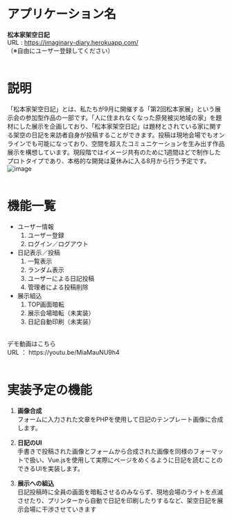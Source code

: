 # アプリケーション名
**松本家架空日記**  
URL : https://imaginary-diary.herokuapp.com/
<br>
（※自由にユーザー登録してください）
<br>
<br>

# 説明
「松本家架空日記」とは、私たちが9月に開催する「第2回松本家展」という展示会の参加型作品の一部です。「人に住まれなくなった原発被災地域の家」を題材にした展示を企画しており、「松本家架空日記」は題材とされている家に関する架空の日記を来訪者自身が投稿することができます。投稿は現地会場でもオンラインでも可能になっており、空間を超えたコミュニケーションを生み出す作品展示を構想しています。現段階ではイメージ共有のために1週間ほどで制作したプロトタイプであり、本格的な開発は夏休みに入る8月から行う予定です。
![image](https://user-images.githubusercontent.com/77391181/181203308-df7ccd6b-28ba-4c51-afb8-219c44b1da28.png)
<br>
<br>

# 機能一覧
- ユーザー情報
    1. ユーザー登録
    2. ログイン／ログアウト
- 日記表示／投稿
    1. 一覧表示
    2. ランダム表示
    3. ユーザーによる日記投稿
    4. 管理者による投稿削除
- 展示組込
    1. TOP画面暗転
    2. 展示会場暗転（未実装）
    3. 日記自動印刷（未実装）

<br>
デモ動画はこちら
<br>
URL ： https://youtu.be/MiaMauNU9h4
<br>
<br>

# 実装予定の機能
1. **画像合成**
    <br>
    フォームに入力された文章をPHPを使用して日記のテンプレート画像に合成します。

2. **日記のUI**
    <br>
    手書きで投稿された画像とフォームから合成された画像を同様のフォーマットで扱い、Vue.jsを使用して実際にページをめくるように日記を読むことのできるUIを実装します。

3. **展示への組込**
    <br>
    日記投稿時に全員の画面を暗転させるのみならず、現地会場のライトを点滅させたり、プリンターから自動で日記を印刷したりするなど、架空日記を展示会場に干渉させていきます